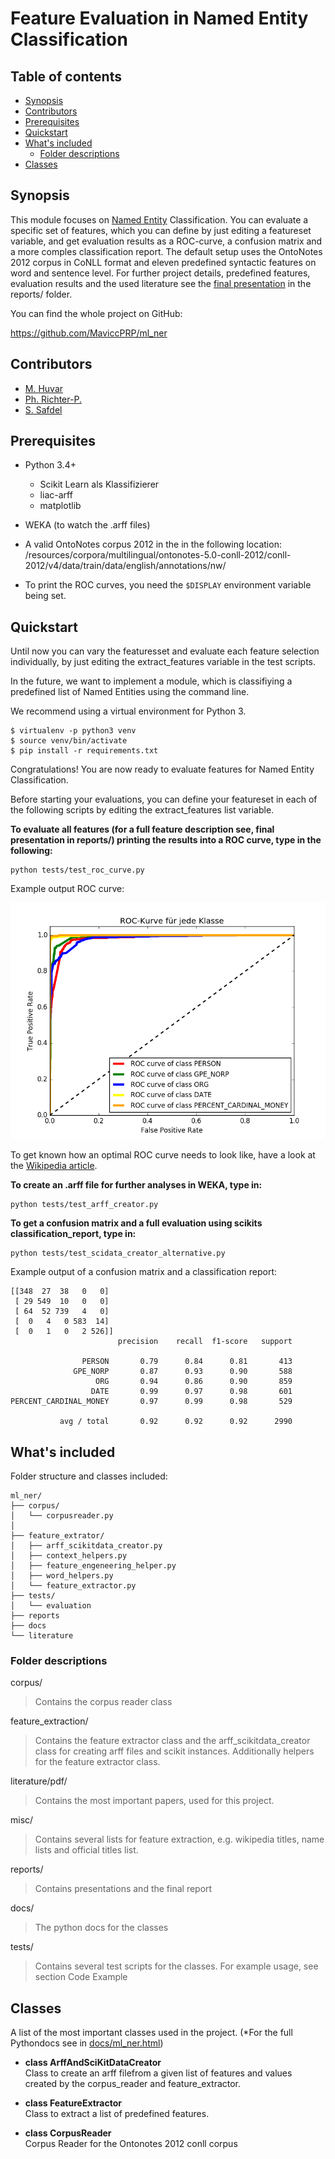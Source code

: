 # Feature Evaluation in Named Entity Classification


## Table of contents

* [Synopsis](#synopsis)
* [Contributors](#contributors)
* [Prerequisites](#prerequisites)
* [Quickstart](#quickstart)
* [What's included](#whats-included)
  * [Folder descriptions](#folder-descriptions)
* [Classes](#classes)


## Synopsis

This module focuses on [Named Entity](https://en.wikipedia.org/wiki/Named_entity) Classification. You can evaluate a specific set of features, which you can define by just editing a featureset variable, and get evaluation results as a ROC-curve, a confusion matrix and a more comples classification report.
The default setup uses the OntoNotes 2012 corpus in CoNLL format and eleven predefined syntactic features on word and sentence level.
For further project details, predefined features, evaluation results and the used literature see the [final presentation](https://github.com/MaviccPRP/ml_ner/blob/master/reports/presentation_final.pdf) in the reports/ folder.

You can find the whole project on GitHub:

https://github.com/MaviccPRP/ml_ner

## Contributors

* [M. Huvar](https://github.com/XMadiX)
* [Ph. Richter-P.](https://github.com/MaviccPRP)
* [S. Safdel](https://github.com/Ssanaz)

## Prerequisites

* Python 3.4+
	* Scikit Learn als Klassifizierer
	* liac-arff
	* matplotlib
* WEKA (to watch the .arff files)

* A valid OntoNotes corpus 2012 in the in the following location: /resources/corpora/multilingual/ontonotes-5.0-conll-2012/conll-2012/v4/data/train/data/english/annotations/nw/

* To print the ROC curves, you need the ```$DISPLAY``` environment variable being set.


## Quickstart

Until now you can vary the featuresset and evaluate each feature selection individually, by just editing the extract_features variable in the test scripts.

In the future, we want to implement a module, which is classifiying a predefined list of Named Entities using the command line.

We recommend using a virtual environment for Python 3.

    $ virtualenv -p python3 venv
    $ source venv/bin/activate  
    $ pip install -r requirements.txt  

Congratulations! You are now ready to evaluate features for Named Entity Classification.

Before starting your evaluations, you can define your featureset in each of the following scripts by editing the extract_features list variable.

**To evaluate all features (for a full feature description see, final presentation in reports/) printing the results into a ROC curve, type in the following:**

```
python tests/test_roc_curve.py
```

Example output ROC curve:

![alt tag](https://github.com/MaviccPRP/ml_ner/blob/master/reports/roc_curve.png)

To get known how an optimal ROC curve needs to look like, have a look at the [Wikipedia article](https://de.wikipedia.org/wiki/Receiver_Operating_Characteristic).

**To create an .arff file for further analyses in WEKA, type in:**

```
python tests/test_arff_creator.py 
```

**To get a confusion matrix and a full evaluation using scikits classification_report, type in:**

```
python tests/test_scidata_creator_alternative.py 
```
Example output of a confusion matrix and a classification report:

```
[[348  27  38   0   0]
 [ 29 549  10   0   0]
 [ 64  52 739   4   0]
 [  0   4   0 583  14]
 [  0   1   0   2 526]]
                        precision    recall  f1-score   support

                PERSON       0.79      0.84      0.81       413
              GPE_NORP       0.87      0.93      0.90       588
                   ORG       0.94      0.86      0.90       859
                  DATE       0.99      0.97      0.98       601
PERCENT_CARDINAL_MONEY       0.97      0.99      0.98       529

           avg / total       0.92      0.92      0.92      2990

```



## What's included

Folder structure and classes included:

```
ml_ner/
├── corpus/
│   └── corpusreader.py
│ 
├── feature_extrator/
│   ├── arff_scikitdata_creator.py
│   ├── context_helpers.py 
│   ├── feature_engeneering_helper.py
│   ├── word_helpers.py
│   └── feature_extractor.py
├── tests/
│   └── evaluation
├── reports 
├── docs
└── literature

```
### Folder descriptions

corpus/
>Contains the corpus reader class

feature_extraction/
>Contains the feature extractor class and the arff_scikitdata_creator class for creating arff files and scikit instances. Additionally helpers for the feature extractor class. 

literature/pdf/
>Contains the most important papers, used for this project.

misc/
>Contains several lists for feature extraction, e.g. wikipedia titles, name lists and official titles list.

reports/
>Contains presentations and the final report

docs/
>The python docs for the classes

tests/
>Contains several test scripts for the classes. For example usage, see section Code Example

## Classes

A list of the most important classes used in the project. (*For the full Pythondocs see in [docs/ml_ner.html](docs/ml_ner.html))

* **class ArffAndSciKitDataCreator**  
    Class to create an arff filefrom a given list of features and values created by the corpus_reader and feature_extractor.

* **class FeatureExtractor**  
    Class to extract a list of predefined features.

* **class CorpusReader**  
    Corpus Reader for the Ontonotes 2012 conll corpus

